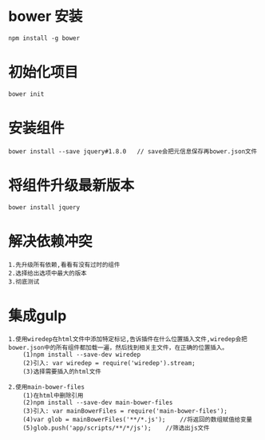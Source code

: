 #   bower 安装
    npm install -g bower
    
#   初始化项目
    bower init
    
#   安装组件
    bower install --save jquery#1.8.0   // save会把元信息保存再bower.json文件
   
#   将组件升级最新版本
    bower install jquery
    
#   解决依赖冲突
    1.先升级所有依赖,看看有没有过时的组件
    2.选择给出选项中最大的版本
    3.彻底测试
    
#   集成gulp
    1.使用wiredep在html文件中添加特定标记,告诉插件在什么位置插入文件,wiredep会把bower.json中的所有组件都加载一遍，然后找到相关主文件，在正确的位置插入。
        (1)npm install --save-dev wiredep
        (2)引入: var wiredep = require('wiredep').stream;
        (3)选择需要插入的html文件
    
    2.使用main-bower-files
        (1)在html中删除引用
        (2)npm install --save-dev main-bower-files
        (3)引入: var mainBowerFiles = require('main-bower-files');
        (4)var glob = mainBowerFiles('**/*.js');    //将返回的数组赋值给变量
        (5)glob.push('app/scripts/**/*/js');    //筛选出js文件
    
    
       